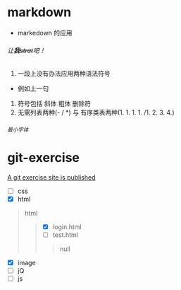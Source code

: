 # **markdown**
* markedown 的应用
###### 让**我**~~strat~~吧！
1. 一段上没有办法应用两种语法符号
* 例如上一句
1. 符号包括 斜体 粗体 删除符 
1. 无需列表两种(- / *) 与 有序类表两种(1. 1. 1. 1. /1. 2. 3. 4.)
###### `最小字体`
# git-exercise
[A git exercise site is published](https://gurenyigu.github.io/git-exercise/)
- [ ] css
- [x] html
> html
>> - [x] login.html
>> - [ ] test.html
>>> null
- [x] image
- [ ] jQ
- [ ] js
